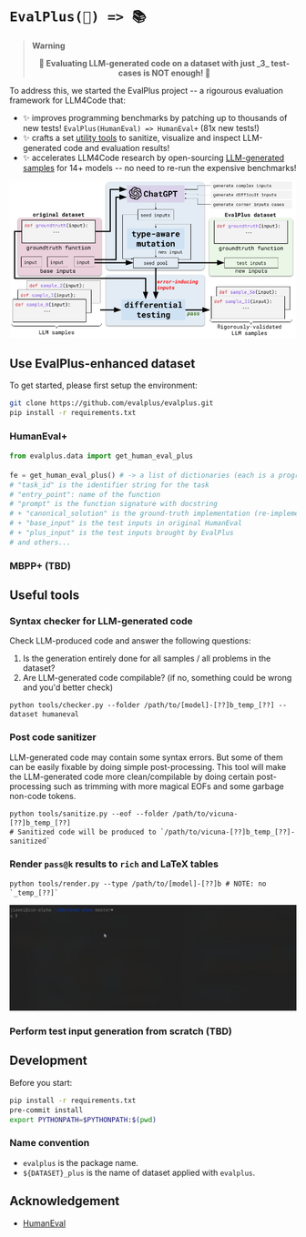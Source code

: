 # `EvalPlus(📖) => 📚`

> **Warning**
> <div align="center">
> <b>
> 🚨 Evaluating LLM-generated code on a dataset with just _3_ test-cases is NOT enough! 🚨
> </b>
> </div>

To address this, we started the EvalPlus project -- a rigourous evaluation framework for LLM4Code that:

+ ✨ improves programming benchmarks by patching up to thousands of new tests! `EvalPlus(HumanEval) => HumanEval+` (81x new tests!)
+ ✨ crafts a set [utility tools](#useful-tools) to sanitize, visualize and inspect LLM-generated code and evaluation results!
+ ✨ accelerates LLM4Code research by open-sourcing [LLM-generated samples](https://github.com/evalplus/evalplus/releases/tag/v0.1.0) for 14+ models -- no need to re-run the expensive benchmarks!

![](./gallary/overview.png)

## Use EvalPlus-enhanced dataset

To get started, please first setup the environment:

```bash
git clone https://github.com/evalplus/evalplus.git
pip install -r requirements.txt
```

### HumanEval+

```python
from evalplus.data import get_human_eval_plus

fe = get_human_eval_plus() # -> a list of dictionaries (each is a programming problem)
# "task_id" is the identifier string for the task
# "entry_point": name of the function
# "prompt" is the function signature with docstring
# + "canonical_solution" is the ground-truth implementation (re-implemented to fix bugs in HumanEval)
# + "base_input" is the test inputs in original HumanEval
# + "plus_input" is the test inputs brought by EvalPlus
# and others...
```

### MBPP+ (TBD)


## Useful tools

### Syntax checker for LLM-generated code

Check LLM-produced code and answer the following questions:

1. Is the generation entirely done for all samples / all problems in the dataset?
2. Are LLM-generated code compilable? (if no, something could be wrong and you'd better check)

```shell
python tools/checker.py --folder /path/to/[model]-[??]b_temp_[??] --dataset humaneval
```

### Post code sanitizer

LLM-generated code may contain some syntax errors.
But some of them can be easily fixable by doing simple post-processing.
This tool will make the LLM-generated code more clean/compilable by doing certain post-processing such as trimming with more magical EOFs and some garbage non-code tokens.

```shell
python tools/sanitize.py --eof --folder /path/to/vicuna-[??]b_temp_[??]
# Sanitized code will be produced to `/path/to/vicuna-[??]b_temp_[??]-sanitized`
```

### Render `pass@k` results to `rich` and LaTeX tables

```shell
python tools/render.py --type /path/to/[model]-[??]b # NOTE: no `_temp_[??]`
```

![](./gallary/render.gif)

### Perform test input generation from scratch (TBD)


## Development

Before you start:

```bash
pip install -r requirements.txt
pre-commit install
export PYTHONPATH=$PYTHONPATH:$(pwd)
```

### Name convention

- `evalplus` is the package name.
- `${DATASET}_plus` is the name of dataset applied with `evalplus`.


## Acknowledgement

- [HumanEval](https://github.com/openai/human-eval)
